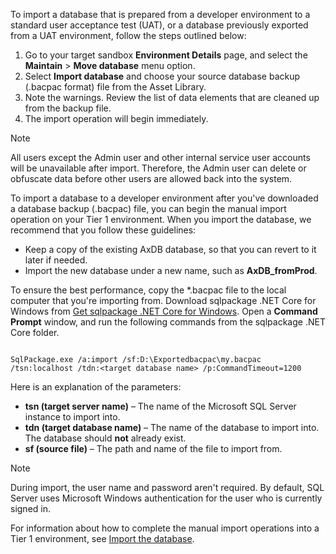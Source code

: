 To import a database that is prepared from a developer environment to a standard user acceptance test (UAT), or a database previously exported from a UAT environment, follow the steps outlined below:

1. Go to your target sandbox **Environment Details** page, and select the **Maintain** > **Move database** menu option.
2. Select **Import database** and choose your source database backup (.bacpac format) file from the Asset Library.
3. Note the warnings. Review the list of data elements that are cleaned up from the backup file.
4. The import operation will begin immediately.

> [!NOTE]
> All users except the Admin user and other internal service user accounts will be unavailable after import. Therefore, the Admin user can delete or obfuscate data before other users are allowed back into the system.

To import a database to a developer environment after you've downloaded a database backup (.bacpac) file, you can begin the manual import operation on your Tier 1 environment. When you import the database, we recommend that you follow these guidelines:

- Keep a copy of the existing AxDB database, so that you can revert to it later if needed.
- Import the new database under a new name, such as **AxDB\_fromProd**.

To ensure the best performance, copy the \*.bacpac file to the local computer that you're importing from. Download sqlpackage .NET Core for Windows from [Get sqlpackage .NET Core for Windows](/sql/tools/sqlpackage-download). Open a **Command Prompt** window, and run the following commands from the sqlpackage .NET Core folder.

```

SqlPackage.exe /a:import /sf:D:\Exportedbacpac\my.bacpac /tsn:localhost /tdn:<target database name> /p:CommandTimeout=1200
```

Here is an explanation of the parameters:

- **tsn (target server name)** – The name of the Microsoft SQL Server instance to import into.
- **tdn (target database name)** – The name of the database to import into. The database should **not** already exist.
- **sf (source file)** – The path and name of the file to import from.

> [!NOTE]
> During import, the user name and password aren't required. By default, SQL Server uses Microsoft Windows authentication for the user who is currently signed in.

For information about how to complete the manual import operations into a Tier 1 environment, see [Import the database](../database/dbmovement-scenario-exportuat.md#import-the-database).